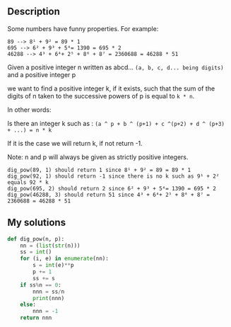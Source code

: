 ## Description

Some numbers have funny properties. For example:
```
89 --> 8¹ + 9² = 89 * 1
695 --> 6² + 9³ + 5⁴= 1390 = 695 * 2
46288 --> 4³ + 6⁴+ 2⁵ + 8⁶ + 8⁷ = 2360688 = 46288 * 51
```
Given a positive integer n written as abcd... ```(a, b, c, d... being digits)``` and a positive integer p

we want to find a positive integer k, if it exists, such that the sum of the digits of n taken to the successive powers of p is equal to ```k * n```.

In other words:

Is there an integer k such as : ```(a ^ p + b ^ (p+1) + c ^(p+2) + d ^ (p+3) + ...) = n * k```

If it is the case we will return k, if not return -1.

Note: n and p will always be given as strictly positive integers.

```
dig_pow(89, 1) should return 1 since 8¹ + 9² = 89 = 89 * 1
dig_pow(92, 1) should return -1 since there is no k such as 9¹ + 2² equals 92 * k
dig_pow(695, 2) should return 2 since 6² + 9³ + 5⁴= 1390 = 695 * 2
dig_pow(46288, 3) should return 51 since 4³ + 6⁴+ 2⁵ + 8⁶ + 8⁷ = 2360688 = 46288 * 51
```

## My solutions

```py
def dig_pow(n, p):
    nn = (list(str(n)))
    ss = int()
    for (i, e) in enumerate(nn):
        s = int(e)**p
        p += 1
        ss += s
    if ss%n == 0: 
        nnn = ss/n
        print(nnn)
    else: 
        nnn = -1
    return nnn
```